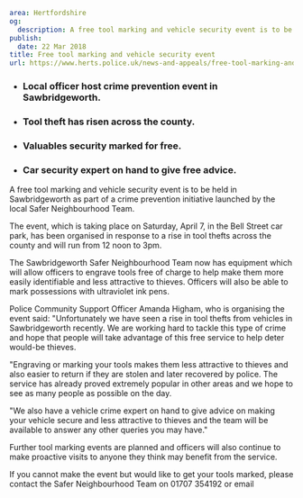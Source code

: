 ```yaml
area: Hertfordshire
og:
  description: A free tool marking and vehicle security event is to be held in Sawbridgeworth as part of a crime prevention initiative launched by the local Safer Neighbourhood Team.
publish:
  date: 22 Mar 2018
title: Free tool marking and vehicle security event
url: https://www.herts.police.uk/news-and-appeals/free-tool-marking-and-vehicle-security-event-1824A
```

* ### Local officer host crime prevention event in Sawbridgeworth.

 * ### Tool theft has risen across the county.

 * ### Valuables security marked for free.

 * ### Car security expert on hand to give free advice.

A free tool marking and vehicle security event is to be held in Sawbridgeworth as part of a crime prevention initiative launched by the local Safer Neighbourhood Team.

The event, which is taking place on Saturday, April 7, in the Bell Street car park, has been organised in response to a rise in tool thefts across the county and will run from 12 noon to 3pm.

The Sawbridgeworth Safer Neighbourhood Team now has equipment which will allow officers to engrave tools free of charge to help make them more easily identifiable and less attractive to thieves. Officers will also be able to mark possessions with ultraviolet ink pens.

Police Community Support Officer Amanda Higham, who is organising the event said: "Unfortunately we have seen a rise in tool thefts from vehicles in Sawbridgeworth recently. We are working hard to tackle this type of crime and hope that people will take advantage of this free service to help deter would-be thieves.

"Engraving or marking your tools makes them less attractive to thieves and also easier to return if they are stolen and later recovered by police. The service has already proved extremely popular in other areas and we hope to see as many people as possible on the day.

"We also have a vehicle crime expert on hand to give advice on making your vehicle secure and less attractive to thieves and the team will be available to answer any other queries you may have."

Further tool marking events are planned and officers will also continue to make proactive visits to anyone they think may benefit from the service.

If you cannot make the event but would like to get your tools marked, please contact the Safer Neighbourhood Team on 01707 354192 or email
